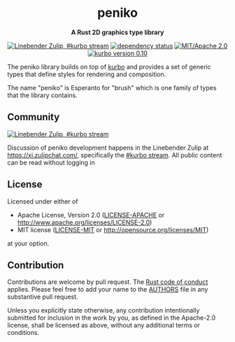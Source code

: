 <div align="center">

# peniko

**A Rust 2D graphics type library**

[![Linebender Zulip, #kurbo stream](https://img.shields.io/badge/Xi%20Zulip-%23kurbo-red?logo=Zulip)](https://xi.zulipchat.com/#narrow/stream/260979-kurbo)
[![dependency status](https://deps.rs/repo/github/linebender/peniko/status.svg)](https://deps.rs/repo/github/linebender/peniko)
[![MIT/Apache 2.0](https://img.shields.io/badge/license-MIT%2FApache-blue.svg)](#license)
[![kurbo version 0.10](https://img.shields.io/badge/kurbo-v0.10-orange.svg)](https://crates.io/crates/wgpu)
<!-- [![Crates.io](https://img.shields.io/crates/v/peniko.svg)](https://crates.io/crates/peniko) -->
<!-- [![Docs](https://docs.rs/peniko/badge.svg)](https://docs.rs/peniko) -->
<!-- [![Build status](https://github.com/linebender/peniko/workflows/CI/badge.svg)](https://github.com/linebender/peniko/actions) -->

</div>

The peniko library builds on top of [kurbo] and provides a set of generic types that define
styles for rendering and composition.

The name "peniko" is Esperanto for "brush" which is one family of types that the library
contains.

## Community

[![Linebender Zulip, #kurbo stream](https://img.shields.io/badge/Xi%20Zulip-%23kurbo-red?logo=Zulip)](https://xi.zulipchat.com/#narrow/stream/260979-kurbo)

Discussion of peniko development happens in the Linebender Zulip at <https://xi.zulipchat.com/>, specifically the [#kurbo stream](https://xi.zulipchat.com/#narrow/stream/260979-kurbo).
All public content can be read without logging in

## License

Licensed under either of

- Apache License, Version 2.0
   ([LICENSE-APACHE](LICENSE-APACHE) or <http://www.apache.org/licenses/LICENSE-2.0>)
- MIT license
   ([LICENSE-MIT](LICENSE-MIT) or <http://opensource.org/licenses/MIT>)

at your option.

## Contribution

Contributions are welcome by pull request. The [Rust code of conduct] applies.
Please feel free to add your name to the [AUTHORS] file in any substantive pull request.

Unless you explicitly state otherwise, any contribution intentionally submitted
for inclusion in the work by you, as defined in the Apache-2.0 license, shall be
licensed as above, without any additional terms or conditions.

[kurbo]: https://crates.io/crates/kurbo
[Rust Code of Conduct]: https://www.rust-lang.org/policies/code-of-conduct
[AUTHORS]: ./AUTHORS
